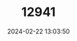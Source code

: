 ---
title: "12941"
category: "Megadontomys nelsoni"
draft: false
date: 2024-02-22 13:03:50
languages:
  English: ["Nelson's Giant Deer Mouse"]
---